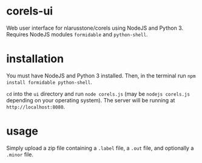 # corels-ui
Web user interface for nlarusstone/corels using NodeJS and Python 3. Requires NodeJS modules `formidable` and `python-shell`.

# installation
You must have NodeJS and Python 3 installed. Then, in the terminal run `npm install formidable python-shell`.

`cd` into the `ui` directory and run `node corels.js` (may be `nodejs corels.js` depending on your operating system). The server will be running at `http://localhost:8080`.

# usage
Simply upload a zip file containing a `.label` file, a `.out` file, and optionally a `.minor` file.
